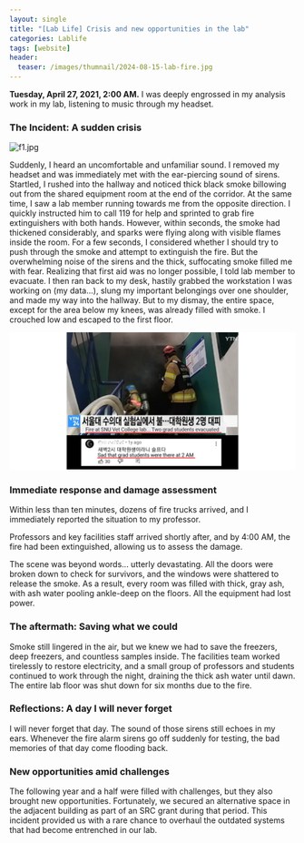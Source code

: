 ```yaml
---
layout: single
title: "[Lab Life] Crisis and new opportunities in the lab"
categories: Lablife
tags: [website]
header:
  teaser: /images/thumnail/2024-08-15-lab-fire.jpg
---
```


**Tuesday, April 27, 2021, 2:00 AM.** I was deeply engrossed in my analysis work in my lab, listening to music through my headset. 

### The Incident: A sudden crisis

![f1.jpg](../../images/2024-08-15-lab-fire/a9b9a32c5aeba56dba90ecc9abfd493ad11967ac.gif)

Suddenly, I heard an uncomfortable and unfamiliar sound. I removed my headset and was immediately met with the ear-piercing sound of sirens. Startled, I rushed into the hallway and noticed thick black smoke billowing out from the shared equipment room at the end of the corridor. At the same time, I saw a lab member running towards me from the opposite direction. I quickly instructed him to call 119 for help and sprinted to grab fire extinguishers with both hands. However, within seconds, the smoke had thickened considerably, and sparks were flying along with visible flames inside the room. For a few seconds, I considered whether I should try to push through the smoke and attempt to extinguish the fire. But the overwhelming noise of the sirens and the thick, suffocating smoke filled me with fear. Realizing that first aid was no longer possible, I told lab member to evacuate. I then ran back to my desk, hastily grabbed the workstation I was working on (my data...), slung my important belongings over one shoulder, and made my way into the hallway. But to my dismay, the entire space, except for the area below my knees, was already filled with smoke. I crouched low and escaped to the first floor.

![YouCut_20240816_023307130-ezgif.com-video-to-gif-converter.gif](../../images/2024-08-15-lab-fire/dd0321d3e74b496ecc23585e81b03504baa18264.jpg)

### Immediate response and damage assessment

Within less than ten minutes, dozens of fire trucks arrived, and I immediately reported the situation to my professor.

Professors and key facilities staff arrived shortly after, and by 4:00 AM, the fire had been extinguished, allowing us to assess the damage.

The scene was beyond words... utterly devastating. All the doors were broken down to check for survivors, and the windows were shattered to release the smoke. As a result, every room was filled with thick, gray ash, with ash water pooling ankle-deep on the floors. All the equipment had lost power.

### The aftermath: Saving what we could

Smoke still lingered in the air, but we knew we had to save the freezers, deep freezers, and countless samples inside. The facilities team worked tirelessly to restore electricity, and a small group of professors and students continued to work through the night, draining the thick ash water until dawn. The entire lab floor was shut down for six months due to the fire.

### Reflections: A day I will never forget

I will never forget that day. The sound of those sirens still echoes in my ears. Whenever the fire alarm sirens go off suddenly for testing, the bad memories of that day come flooding back.

### New opportunities amid challenges

The following year and a half were filled with challenges, but they also brought new opportunities. Fortunately, we secured an alternative space in the adjacent building as part of an SRC grant during that period. This incident provided us with a rare chance to overhaul the outdated systems that had become entrenched in our lab.